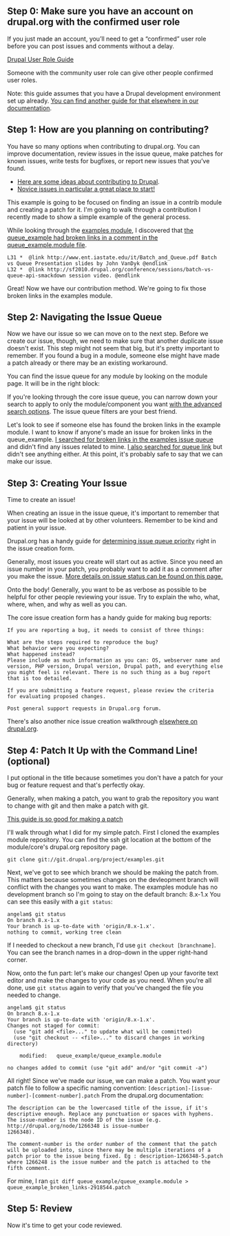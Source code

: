 ## Step 0: Make sure you have an account on drupal.org with the confirmed user role

If you just made an account, you’ll need to get a “confirmed” user role before you can post issues and comments without a delay.

[Drupal User Role Guide](https://www.drupal.org/node/1887616)

Someone with the community user role can give other people confirmed user roles.

Note: this guide assumes that you have a Drupal development environment set up already. [You can find another guide for that elsewhere in our documentation](/teams/README.md).

## Step 1: How are you planning on contributing?
You have so many options when contributing to drupal.org. You can improve documentation, review issues in the issue queue, make patches for known issues, write tests for bugfixes, or report new issues that you’ve found.
* [Here are some ideas about contributing to Drupal](https://www.drupal.org/node/1424442).
* [Novice issues in particular a great place to start!](https://www.drupal.org/contributor-tasks/triage-novice-issues)

This example is going to be focused on finding an issue in a contrib module and creating a patch for it. I'm going to walk through a contribution I recently made to show a simple example of the general process.

While looking through the [examples module](https://www.drupal.org/project/examples), I discovered that [the queue_example had broken links in a comment in the queue_example.module file](http://cgit.drupalcode.org/examples/tree/queue_example/queue_example.module#n31-32).

```
L31 *  @link http://www.ent.iastate.edu/it/Batch_and_Queue.pdf Batch vs Queue Presentation slides by John VanDyk @endlink
L32 *  @link http://sf2010.drupal.org/conference/sessions/batch-vs-queue-api-smackdown session video. @endlink
```

Great! Now we have our contribution method. We're going to fix those broken links in the examples module.

## Step 2: Navigating the Issue Queue
Now we have our issue so we can move on to the next step. Before we create our issue, though, we need to make sure that another duplicate issue doesn't exist.
This step might not seem that big, but it's pretty important to remember. If you found a bug in a module,
someone else might have made a patch already or there may be an existing workaround.

You can find the issue queue for any module by looking on the module page. It will be in the right block:

[]()

If you're looking through the core issue queue, you can narrow down your search to apply to only the module/component you want [with the advanced search options](https://www.drupal.org/project/issues/search/drupal).
The issue queue filters are your best friend.

Let's look to see if someone else has found the broken links in the example module. I want to know if anyone's made an issue for broken links in the queue_example.
[I searched for broken links in the examples issue queue](https://www.drupal.org/project/issues/examples?text=broken+links&status=All&priorities=All&categories=All&version=All&component=All)
and didn't find any issues related to mine.
[I also searched for queue link](https://www.drupal.org/project/issues/examples?text=queue%20links&status=All&priorities=All&categories=All&version=All&component=All&order=last_comment_timestamp&sort=desc)
but didn't see anything either. At this point, it's probably safe to say that we can make our issue.

## Step 3: Creating Your Issue
Time to create an issue!

When creating an issue in the issue queue, it's important to remember that your issue will be looked at by other volunteers. Remember to be kind and patient in your issue.

Drupal.org has a handy guide for [determining issue queue priority](https://www.drupal.org/node/45111) right in the issue creation form.

Generally, most issues you create will start out as active. Since you need an issue number in your patch, you probably want to add it as a comment after you make the issue. [More details on issue status can be found on this page.](https://www.drupal.org/node/156119)

Onto the body! Generally, you want to be as verbose as possible to be helpful for other people reviewing your issue.
Try to explain the who, what, where, when, and why as well as you can.

The core issue creation form has a handy guide for making bug reports:
```
If you are reporting a bug, it needs to consist of three things:

What are the steps required to reproduce the bug?
What behavior were you expecting?
What happened instead?
Please include as much information as you can: OS, webserver name and version, PHP version, Drupal version, Drupal path, and everything else you might feel is relevant. There is no such thing as a bug report that is too detailed.

If you are submitting a feature request, please review the criteria for evaluating proposed changes.

Post general support requests in Drupal.org forum.
```
There's also another nice issue creation walkthrough [elsewhere on drupal.org](https://www.drupal.org/node/73179).

## Step 4: Patch It Up with the Command Line! (optional)
I put optional in the title because sometimes you don't have a patch for your bug or feature request and that's perfectly okay.

Generally, when making a patch, you want to grab the repository you want to change with git and then make a patch with git.

[This guide is so good for making a patch](https://www.drupal.org/node/707484)

I'll walk through what I did for my simple patch. First I cloned the examples module repository. You can find the ssh git location at the bottom of the module/core's drupal.org repository page.

` git clone git://git.drupal.org/project/examples.git `

Next, we've got to see which branch we should be making the patch from. This matters because sometimes changes on the devleopment branch will conflict with the changes you want to make.
The examples module has no development branch so I'm going to stay on the default branch: 8.x-1.x
You can see this easily with a `git status`:
```
angelam$ git status
On branch 8.x-1.x
Your branch is up-to-date with 'origin/8.x-1.x'.
nothing to commit, working tree clean
```
If I needed to checkout a new branch, I'd use `git checkout [branchname]`. You can see the branch names in a drop-down in the upper right-hand corner.

Now, onto the fun part: let's make our changes! Open up your favorite text editor and make the changes to your code as you need.
When you're all done, use `git status` again to verify that you've changed the file you needed to change.
```
angelam$ git status
On branch 8.x-1.x
Your branch is up-to-date with 'origin/8.x-1.x'.
Changes not staged for commit:
  (use "git add <file>..." to update what will be committed)
  (use "git checkout -- <file>..." to discard changes in working directory)

	modified:   queue_example/queue_example.module

no changes added to commit (use "git add" and/or "git commit -a")
```
All right! Since we've made our issue, we can make a patch. You want your patch file to follow a specific naming convention: `[description]-[issue-number]-[comment-number].patch`
From the drupal.org documentation:
```
The description can be the lowercased title of the issue, if it's descriptive enough. Replace any punctuation or spaces with hyphens.
The issue-number is the node ID of the issue (e.g. http://drupal.org/node/1266348 is issue-number
1266348).

The comment-number is the order number of the comment that the patch will be uploaded into, since there may be multiple iterations of a patch prior to the issue being fixed. Eg : description-1266348-5.patch where 1266248 is the issue number and the patch is attached to the fifth comment.
```
For mine, I ran `git diff queue_example/queue_example.module > queue_example_broken_links-2918544.patch`

## Step 5: Review
Now it's time to get your code reviewed.
